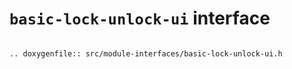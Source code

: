 `basic-lock-unlock-ui` interface
================================

```eval_rst

.. doxygenfile:: src/module-interfaces/basic-lock-unlock-ui.h

```
